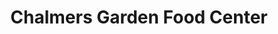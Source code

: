 ---
title: "Chalmers Garden Food Center"
url: /detroit/chalmers-garden-food-center/
shop: convenience
---